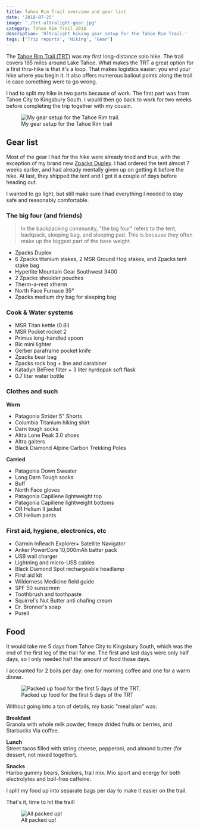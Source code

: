 ```yaml
---
title: Tahoe Rim Trail overview and gear list
date: '2018-07-25'
image: './trt-ultralight-gear.jpg'
category: Tahoe Rim Trail 2018
description: 'Ultralight hiking gear setup for the Tahoe Rim Trail.'
tags: ['Trip reports', 'Hiking', 'Gear']
---
```


The [Tahoe Rim Trail (TRT)](https://tahoerimtrail.org/) was my first long-distance solo hike. The trail covers 165 miles around Lake Tahoe. What makes the TRT a great option for a first thru-hike is that it's a loop. That makes logistics easier: you end your hike where you begin it. It also offers numerous bailout points along the trail in case something were to go wrong.

I had to split my hike in two parts because of work. The first part was from Tahoe City to Kingsbury South. I would then go back to work for two weeks before completing the trip together with my cousin.

<figure>
  <img src="trt-ultralight-gear.jpg" alt="My gear setup for the Tahoe Rim trail.">
  <figcaption>My gear setup for the Tahoe Rim trail</figcaption>
</figure>

## Gear list

Most of the gear I had for the hike were already tried and true, with the exception of my brand new [Zpacks Duplex](http://www.zpacks.com/shelter/duplex.shtml). I had ordered the tent almost 7 weeks earlier, and had already mentally given up on getting it before the hike. At last, they shipped the tent and I got it a couple of days before heading out.

I wanted to go light, but still make sure I had everything I needed to stay safe and reasonably comfortable.

### The big four (and friends)

> In the backpacking community, "the big four" refers to the tent, backpack, sleeping bag, and sleeping pad. This is because they often make up the biggest part of the base weight.

- Zpacks Duplex
- 6 Zpacks titanium stakes, 2 MSR Ground Hog stakes, and Zpacks tent stake bag
- Hyperlite Mountain Gear Southwest 3400
- 2 Zpacks shoulder pouches
- Therm-a-rest xtherm
- North Face Furnace 35&deg;
- Zpacks medium dry bag for sleeping bag

### Cook & Water systems

- MSR Titan kettle (0.8l)
- MSR Pocket rocket 2
- Primus long-handled spoon
- Bic mini lighter
- Gerber paraframe pocket knife
- Zpacks bear bag
- Zpacks rock bag + line and carabiner
- Katadyn BeFree filter + 3 liter hyrdopak soft flask
- 0.7 liter water bottle

### Clothes and such

**Worn**

- Patagonia Strider 5" Shorts
- Columbia Titanium hiking shirt
- Darn tough socks
- Altra Lone Peak 3.0 shoes
- Altra gaiters
- Black Diamond Alpine Carbon Trekking Poles

**Carried**

- Patagonia Down Sweater
- Long Darn Tough socks
- Buff
- North Face gloves
- Patagonia Capiliene lightweight top
- Patagonia Capiliene lightweight bottoms
- OR Helium II jacket
- OR Helium pants

### First aid, hygiene, electronics, etc

- Garmin InReach Explorer+ Satellite Navigator
- Anker PowerCore 10,000mAh batter pack
- USB wall charger
- Lightning and micro-USB cables
- Black Diamond Spot rechargeable headlamp
- First aid kit
- Wilderness Medicine field guide
- SPF 50 sunscreen
- Toothbrush and toothpaste
- Squirrel's Nut Butter anti chafing cream
- Dr. Bronner's soap
- Purell

## Food

It would take me 5 days from Tahoe City to Kingsbury South, which was the end of the first leg of the trail for me. The first and last days were only half days, so I only needed half the amount of food those days.

I accounted for 2 boils per day: one for morning coffee and one for a warm dinner.

<figure>
  <img src="trt-food.jpg" alt="Packed up food for the first 5 days of the TRT.">
  <figcaption>Packed up food for the first 5 days of the TRT</figcaption>
</figure>

Without going into a ton of details, my basic "meal plan" was:

**Breakfast**\
Granola with whole milk powder, freeze drided fruits or berries, and Starbucks Via coffee.

**Lunch**\
Street tacos filled with string cheese, pepperoni, and almond butter (for dessert, not mixed together).

**Snacks**\
Haribo gummy bears, Snickers, trail mix. Mio sport and energy for both electrolytes and boil-free caffeine.

I split my food up into separate bags per day to make it easier on the trail.

That's it, time to hit the trail!

<figure>
  <img src="trt-pack.jpg" alt="All packed up!">
  <figcaption>All packed up!</figcaption>
</figure>
